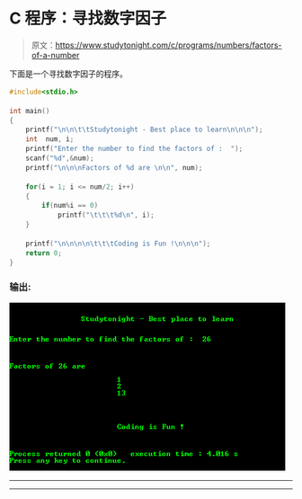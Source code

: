 # C 程序：寻找数字因子

> 原文：<https://www.studytonight.com/c/programs/numbers/factors-of-a-number>

下面是一个寻找数字因子的程序。

```cpp
#include<stdio.h>

int main()
{
    printf("\n\n\t\tStudytonight - Best place to learn\n\n\n");
    int  num, i;
    printf("Enter the number to find the factors of :  ");
    scanf("%d",&num);
    printf("\n\n\nFactors of %d are \n\n", num);

    for(i = 1; i <= num/2; i++)
    {
        if(num%i == 0)
            printf("\t\t\t%d\n", i);
    }

    printf("\n\n\n\n\t\t\tCoding is Fun !\n\n\n");
    return 0;
}
```

### 输出:

![Finding Factors of Number](img/a41b91725b61eabcee675345cf3fcbf8.png)

* * *

* * *